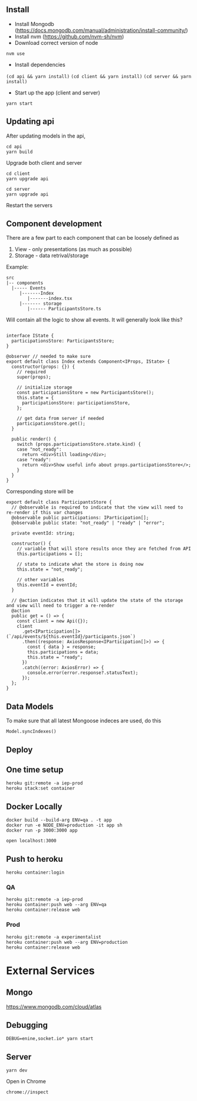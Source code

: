 ## Install

- Install Mongodb (https://docs.mongodb.com/manual/administration/install-community/)
- Install nvm (https://github.com/nvm-sh/nvm)
- Download correct version of node

`nvm use`

- Install dependencies

`(cd api && yarn install)`
`(cd client && yarn install)`
`(cd server && yarn install)`

- Start up the app (client and server)

`yarn start`


## Updating api

After updating models in the api, 

```
cd api
yarn build
```

Upgrade both client and server

```
cd client
yarn upgrade api
```

```
cd server
yarn upgrade api
```

Restart the servers

## Component development

There are a few part to each component that can be loosely defined as 

1. View - only presentations (as much as possible)
2. Storage - data retrival/storage

Example:

```
src
|-- components
  |----- Events
     |-------Index
        |-------index.tsx
     |------- storage
        |------ ParticipantsStore.ts
```

Will contain all the logic to show all events. It will generally look like this?

```

interface IState {
  participationsStore: ParticipantsStore;
}

@observer // needed to make sure 
export default class Index extends Component<IProps, IState> {
  constructor(props: {}) {
    // required
    super(props);

    // initialize storage
    const participationsStore = new ParticipantsStore();
    this.state = {
      participationsStore: participationsStore,
    };

    // get data from server if needed
    participationsStore.get();
  }

  public render() {
    switch (props.participationsStore.state.kind) {
    case "not_ready":
      return <div>Still loading</div>;
    case "ready":
      return <div>Show useful info about props.participationsStore</>;
    }
  }
}
```

Corresponding store will be 

```
export default class ParticipantsStore {
  // @observable is required to indicate that the view will need to re-render if this var changes
  @observable public participations: IParticipation[];
  @observable public state: "not_ready" | "ready" | "error";

  private eventId: string;

  constructor() {
    // variable that will store results once they are fetched from API
    this.participations = [];

    // state to indicate what the store is doing now
    this.state = "not_ready";

    // other variables
    this.eventId = eventId;
  }
  
  // @action indicates that it will update the state of the storage and view will need to trigger a re-render
  @action
  public get = () => {
    const client = new Api({});
    client
      .get<IParticipation[]>(`/api/events/${this.eventId}/participants.json`)
      .then((response: AxiosResponse<IParticipation[]>) => {
        const { data } = response;
        this.participations = data;
        this.state = "ready";
      })
      .catch((error: AxiosError) => {
        console.error(error.response?.statusText);
      });
  };
}
```

## Data Models

To make sure that all latest Mongoose indeces are used, do this

```
Model.syncIndexes()
```

## Deploy

## One time setup

```
heroku git:remote -a iep-prod
heroku stack:set container
```

## Docker Locally

```
docker build --build-arg ENV=qa . -t app
docker run -e NODE_ENV=production -it app sh
docker run -p 3000:3000 app
```

```
open localhost:3000
```

## Push to heroku

```
heroku container:login
```

### QA

```
heroku git:remote -a iep-prod
heroku container:push web --arg ENV=qa
heroku container:release web
```

### Prod

```
heroku git:remote -a experimentalist
heroku container:push web --arg ENV=production
heroku container:release web
```

# External Services

## Mongo

https://www.mongodb.com/cloud/atlas

## Debugging

```
DEBUG=enine,socket.io* yarn start
```

## Server

```
yarn dev
```

Open in Chrome

```
chrome://inspect
```